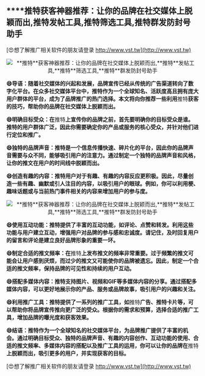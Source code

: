 ## ****推特**获客神器推荐：让你的品牌在社交媒体上脱颖而出,**推特**发帖工具,**推特**筛选工具,**推特**群发防封号助手**

[😍想了解推广相关软件的朋友请登录 http://www.vst.tw](http://www.vst.tw)

 <center><img src="https://vst.tw/MP4/tuiguang/png/6.png" alt="**推特**获客神器推荐：让你的品牌在社交媒体上脱颖而出,**推特**发帖工具,**推特**筛选工具,**推特**群发防封号助手"></center>

**😄导语：随着社交媒体的兴起和发展，品牌宣传已经从传统的广告渠道转向了数字化平台。在众多社交媒体平台中，**推特**作为一个全球知名、活跃度高且拥有庞大用户群体的平台，成为了品牌推广的热门选择。本文将向你推荐一些利用**推特**获客的技巧，帮助你的品牌在社交媒体上脱颖而出。**

**😄明确目标受众：在**推特**上宣传你的品牌之前，首先要明确你的目标受众是谁。**推特**的用户群体广泛，因此你需要确定你的产品或服务的核心受众，并针对他们进行定位和推广。**

**😄独特的品牌声音：**推特**是一个信息传播快速、碎片化的平台，因此你的品牌声音需要与众不同，能够吸引用户的注意力。通过制定一个独特的品牌声音和风格，让你的推文在用户的时间线中脱颖而出。**

**😄创造有趣的内容：**推特**用户对于有趣、有趣的内容反应更积极。因此，尽量创造一些有趣、幽默或引人注目的内容，以吸引用户的眼球。例如，你可以利用梗、趣味话题或与当前热门事件相关的内容来增加用户的参与度。**

 <center><img src="https://vst.tw/MP4/tuiguang/png/1.png" alt="**推特**获客神器推荐：让你的品牌在社交媒体上脱颖而出,**推特**发帖工具,**推特**筛选工具,**推特**群发防封号助手"></center>

**😄使用互动功能：**推特**提供了丰富的互动功能，如评论、点赞和转发。利用这些功能与用户建立互动，增强用户对品牌的参与感和忠诚度。请记住，及时回复用户的留言和评论是建立良好品牌形象的重要一环。**

**😄制定合适的推文频率：在**推特**上发布推文的频率非常重要。过于频繁的推文可能会让用户感到厌烦，而过少的推文又可能使你的品牌被遗忘。因此，制定一个合适的推文频率，保持品牌的可见性和持续的用户互动。**

**😄搭配多媒体内容：**推特**支持图片、视频和GIF等多媒体内容的分享。通过搭配多媒体内容，可以更好地展示你的产品、服务或品牌故事，吸引用户的兴趣和关注。**

**😄利用推广工具：**推特**提供了一系列的推广工具，如**推特**广告、**推特**卡片等，可以帮助你将品牌宣传推向更广泛的受众。根据你的需求和预算，选择合适的推广工具，增加品牌的曝光度和获客效果。**

**😄结语：**推特**作为一个全球知名的社交媒体平台，为品牌推广提供了丰富的机会。通过明确目标受众、独特的品牌声音、有趣的内容创作、互动功能的使用、合适的推文频率、多媒体内容的搭配以及推广工具的运用，你可以让你的品牌在**推特**上脱颖而出，吸引更多的用户，并实现获客的目标。**

[😍想了解推广相关软件的朋友请登录 http://www.vst.tw](http://www.vst.tw)



